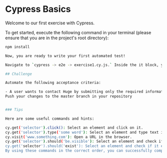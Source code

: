 # Cypress Basics

Welcome to our first exercise with Cypress.

To get started, execute the following command in your terminal (please ensure that you are in the project's root directory):

```bash
npm install

Now, you are ready to write your first automated test!

Navigate to `cypress -> e2e -> exercise1.cy.js.` Inside the it block, you can begin writing your code.

## Challenge

Automate the following acceptance criteria:

- A user wants to contact Huge by submitting only the required information on this page:  [Hugeinc Form](https://stg.hugeinc.com/contact/)
Push your changes to the master branch in your repository 


### Tips

Here are some useful commands and hints:

cy.get('selector').click(): Select an element and click on it.
cy.get('selector').type('some word'): Select an element and type text into it.
cy.visit('www.something.com'): Open a URL in the browser.
cy.get('selector').should('be.visible'): Select an element and check if it's visible on the screen.
cy.get('selector').should('exist'): Select an element and check if it exists in the DOM.
By using these commands in the correct order, you can successfully complete the challenge.

